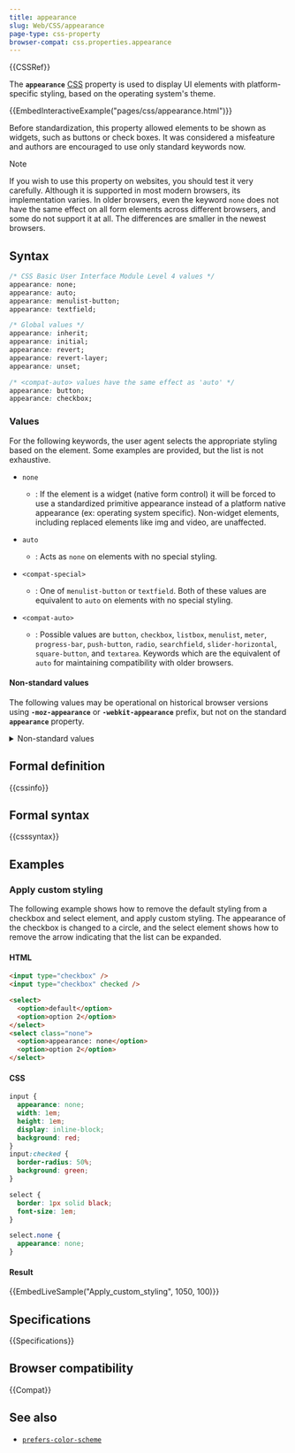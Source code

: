 ```yaml
---
title: appearance
slug: Web/CSS/appearance
page-type: css-property
browser-compat: css.properties.appearance
---
```


{{CSSRef}}

The **`appearance`** [CSS](/en-US/docs/Web/CSS) property is used to display UI elements with platform-specific styling, based on the operating system's theme.

{{EmbedInteractiveExample("pages/css/appearance.html")}}

Before standardization, this property allowed elements to be shown as widgets, such as buttons or check boxes. It was considered a misfeature and authors are encouraged to use only standard keywords now.

> [!NOTE]
> If you wish to use this property on websites, you should test it very carefully. Although it is supported in most modern browsers, its implementation varies. In older browsers, even the keyword `none` does not have the same effect on all form elements across different browsers, and some do not support it at all. The differences are smaller in the newest browsers.

## Syntax

```css
/* CSS Basic User Interface Module Level 4 values */
appearance: none;
appearance: auto;
appearance: menulist-button;
appearance: textfield;

/* Global values */
appearance: inherit;
appearance: initial;
appearance: revert;
appearance: revert-layer;
appearance: unset;

/* <compat-auto> values have the same effect as 'auto' */
appearance: button;
appearance: checkbox;
```

### Values

For the following keywords, the user agent selects the appropriate styling based on the element.
Some examples are provided, but the list is not exhaustive.

- `none`

  - : If the element is a widget (native form control) it will be forced to use a standardized primitive appearance instead of a platform native appearance (ex: operating system specific). Non-widget elements, including replaced elements like img and video, are unaffected.
    
- `auto`

  - : Acts as `none` on elements with no special styling.

- `<compat-special>`

  - : One of `menulist-button` or `textfield`.
    Both of these values are equivalent to `auto` on elements with no special styling.

- `<compat-auto>`

  - : Possible values are `button`, `checkbox`, `listbox`, `menulist`, `meter`, `progress-bar`, `push-button`, `radio`, `searchfield`, `slider-horizontal`, `square-button`, and `textarea`.
    Keywords which are the equivalent of `auto` for maintaining compatibility with older browsers.

#### Non-standard values

The following values may be operational on historical browser versions using **`-moz-appearance`** or **`-webkit-appearance`** prefix, but not on the standard **`appearance`** property.

<details>
<summary>Non-standard values</summary>

- Firefox entries indicate support using `-moz-appearance`.
- Chrome, Edge and Safari entries below indicate release version support for values used with the `-webkit-appearance` vendor-prefix property.
- Values with an asterisk (\*) have clear intents for removal.
- For each cell of browser version and value:
  - `Y{version}`: indicates a value is supported up to and including `{version}`
  - `N{version}`: support was removed in a release earlier than `{version}`
  - a blank cell indicates that support was never added

| Value                                  | Safari  | Firefox | Chrome    | Edge   |
| -------------------------------------- | ------- | ------- | --------- | ------ |
| `attachment`                           | Y(13.1) |         |           |        |
| `borderless-attachment`                | Y(13.1) |         |           |        |
| `button-bevel`                         | Y(13.1) | N(75)   |           | N(80)  |
| `caps-lock-indicator`                  | Y(13.1) |         |           | N(80)  |
| `caret`                                | Y(13.1) | N(75)   | Y(73)     | N(80)  |
| `checkbox-container`                   |         | N(75)   |           |        |
| `checkbox-label`                       |         | N(75)   |           |        |
| `checkmenuitem`                        |         | N(75)   |           |        |
| `color-well`                           | Y(13.1) |         |           |        |
| `continuous-capacity-level-indicator`  | Y(13.1) |         |           |        |
| `default-button`                       | Y(13.1) |         |           | N(80)  |
| `discrete-capacity-level-indicator`    | Y(13.1) |         |           |        |
| `inner-spin-button`                    | Y(13.1) | N(75)   | Y(118) \* | Y(119) |
| `image-controls-button`                | Y(13.1) |         |           |        |
| `list-button`                          | Y(13.1) |         |           |        |
| `listitem`                             | Y(13.1) | N(75)   | Y(73)     | N(80)  |
| `media-enter-fullscreen-button`        | Y(13.1) |         | Y(73)     |        |
| `media-exit-fullscreen-button`         | Y(13.1) |         | Y(73)     |        |
| `media-fullscreen-volume-slider`       | Y(13.1) |         |           |        |
| `media-fullscreen-volume-slider-thumb` | Y(13.1) |         |           |        |
| `media-mute-button`                    | Y(13.1) |         |           | N(80)  |
| `media-play-button`                    | Y(13.1) |         |           | N(80)  |
| `media-overlay-play-button`            | Y(13.1) |         | Y(73)     |        |
| `media-return-to-realtime-button`      | Y(13.1) |         |           |        |
| `media-rewind-button`                  | Y(13.1) |         |           |        |
| `media-seek-back-button`               | Y(13.1) |         | N(73)     |        |
| `media-seek-forward-button`            | Y(13.1) |         | N(73)     |        |
| `media-toggle-closed-captions-button`  | Y(13.1) |         | Y(73)     |        |
| `media-slider`                         | Y(13.1) |         | Y(117)    | Y(80)  |
| `media-sliderthumb`                    | Y(13.1) |         | Y(117)    | Y(80)  |
| `media-volume-slider-container`        | Y(13.1) |         | Y(73)     |        |
| `media-volume-slider-mute-button`      | Y(13.1) |         |           |        |
| `media-volume-slider`                  | Y(13.1) |         | Y(117)    | Y(80)  |
| `media-volume-sliderthumb`             | Y(13.1) |         | Y(117)    | Y(80)  |
| `media-controls-background`            | Y(13.1) |         | Y(73)     |        |
| `media-controls-dark-bar-background`   | Y(13.1) |         |           |        |
| `media-controls-fullscreen-background` | Y(13.1) |         | Y(73)     |        |
| `media-controls-light-bar-background`  | Y(13.1) |         |           |        |
| `media-current-time-display`           |         |         | Y(73)     |        |
| `media-time-remaining-display`         | Y(13.1) |         | Y(73)     |        |
| `menulist-text`                        | Y(13.1) | N(75)   | Y(73)     | N(80)  |
| `menulist-textfield`                   | Y(13.1) | N(75)   | Y(73)     | N(80)  |
| `meterbar`                             |         | Y(100)  |           |        |
| `number-input`                         |         | Y(75)   |           |        |
| `progress-bar-value`                   | Y(13.1) |         | Y(73)     |        |
| `progressbar`                          |         | Y(100)  |           |        |
| `progressbar-vertical`                 |         | Y(75)   |           |        |
| `range`                                |         | Y(75)   |           |        |
| `range-thumb`                          |         | Y(75)   |           |        |
| `rating-level-indicator`               | Y(13.1) |         |           |        |
| `relevancy-level-indicator`            | Y(13.1) |         |           |        |
| `scale-horizontal`                     |         | Y(75)   |           |        |
| `scalethumbend`                        |         | Y(75)   |           |        |
| `scalethumb-horizontal`                |         | Y(75)   |           |        |
| `scalethumbstart`                      |         | Y(75)   |           |        |
| `scalethumbtick`                       |         | Y(75)   |           |        |
| `scalethumb-vertical`                  |         | Y(75)   |           |        |
| `scale-vertical`                       |         | Y(75)   |           |        |
| `scrollbarthumb-horizontal`            |         | Y(75)   |           |        |
| `scrollbarthumb-vertical`              |         | Y(75)   |           |        |
| `scrollbartrack-horizontal`            |         | Y(75)   |           |        |
| `scrollbartrack-vertical`              |         | Y(75)   |           |        |
| `searchfield-decoration`               | Y(13.1) |         |           | N(80)  |
| `searchfield-results-decoration`       | Y(13.1) | N(75)   | N(73)     | N(80)  |
| `searchfield-results-button`           | Y(13.1) |         |           | N(80)  |
| `searchfield-cancel-button`            | Y(13.1) | N(75)   | Y(118) \* | Y(119) |
| `snapshotted-plugin-overlay`           | Y(13.1) |         |           |        |
| `sheet`                                |         |         |           |        |
| `slider-vertical`                      |         |         | Y(118) \* | Y(119) |
| `sliderthumb-horizontal`               |         |         | Y(117)    | Y(80)  |
| `sliderthumb-vertical`                 |         |         | Y(117)    | Y(80)  |
| `textfield-multiline`                  |         | Y(100)  |           |        |
| `-apple-pay-button`                    | Y(13.1) |         |           |        |

</details>

## Formal definition

{{cssinfo}}

## Formal syntax

{{csssyntax}}

## Examples

### Apply custom styling

The following example shows how to remove the default styling from a checkbox and select element, and apply custom styling.
The appearance of the checkbox is changed to a circle, and the select element shows how to remove the arrow indicating that the list can be expanded.

#### HTML

```html
<input type="checkbox" />
<input type="checkbox" checked />

<select>
  <option>default</option>
  <option>option 2</option>
</select>
<select class="none">
  <option>appearance: none</option>
  <option>option 2</option>
</select>
```

#### CSS

```css
input {
  appearance: none;
  width: 1em;
  height: 1em;
  display: inline-block;
  background: red;
}
input:checked {
  border-radius: 50%;
  background: green;
}

select {
  border: 1px solid black;
  font-size: 1em;
}

select.none {
  appearance: none;
}
```

#### Result

{{EmbedLiveSample("Apply_custom_styling", 1050, 100)}}

## Specifications

{{Specifications}}

## Browser compatibility

{{Compat}}

## See also

- [`prefers-color-scheme`](/en-US/docs/Web/CSS/@media/prefers-color-scheme)
